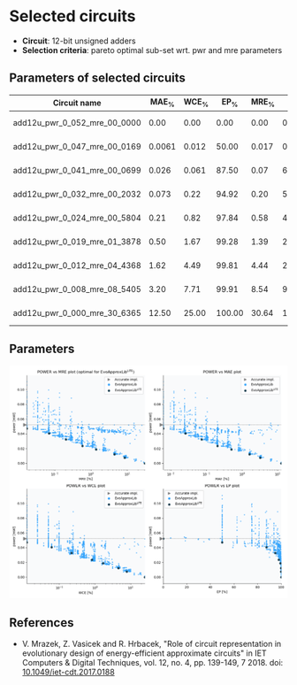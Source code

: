 
Selected circuits
===================
 - **Circuit**: 12-bit unsigned adders
 - **Selection criteria**: pareto optimal sub-set wrt. pwr and mre parameters

Parameters of selected circuits
----------------------------

| Circuit name | MAE<sub>%</sub> | WCE<sub>%</sub> | EP<sub>%</sub> | MRE<sub>%</sub> | MSE | Download |
| --- |  --- | --- | --- | --- | --- | --- | 
| add12u_pwr_0_052_mre_00_0000 | 0.00 | 0.00 | 0.00 | 0.00 | 0 |   [[Verilog<sub>PDK45</sub>](add12u_pwr_0_052_mre_00_0000_pdk45.v)] [[C](add12u_pwr_0_052_mre_00_0000.c)] |
| add12u_pwr_0_047_mre_00_0169 | 0.0061 | 0.012 | 50.00 | 0.017 | 0.5 |  [[Verilog<sub>generic</sub>](add12u_pwr_0_047_mre_00_0169_gen.v)]  [[C](add12u_pwr_0_047_mre_00_0169.c)] |
| add12u_pwr_0_041_mre_00_0699 | 0.026 | 0.061 | 87.50 | 0.07 | 6.0 |  [[Verilog<sub>generic</sub>](add12u_pwr_0_041_mre_00_0699_gen.v)]  [[C](add12u_pwr_0_041_mre_00_0699.c)] |
| add12u_pwr_0_032_mre_00_2032 | 0.073 | 0.22 | 94.92 | 0.20 | 54 |  [[Verilog<sub>generic</sub>](add12u_pwr_0_032_mre_00_2032_gen.v)]  [[C](add12u_pwr_0_032_mre_00_2032.c)] |
| add12u_pwr_0_024_mre_00_5804 | 0.21 | 0.82 | 97.84 | 0.58 | 474 |  [[Verilog<sub>generic</sub>](add12u_pwr_0_024_mre_00_5804_gen.v)]  [[C](add12u_pwr_0_024_mre_00_5804.c)] |
| add12u_pwr_0_019_mre_01_3878 | 0.50 | 1.67 | 99.28 | 1.39 | 2518 |  [[Verilog<sub>generic</sub>](add12u_pwr_0_019_mre_01_3878_gen.v)]  [[C](add12u_pwr_0_019_mre_01_3878.c)] |
| add12u_pwr_0_012_mre_04_4368 | 1.62 | 4.49 | 99.81 | 4.44 | 24176 |  [[Verilog<sub>generic</sub>](add12u_pwr_0_012_mre_04_4368_gen.v)]  [[C](add12u_pwr_0_012_mre_04_4368.c)] |
| add12u_pwr_0_008_mre_08_5405 | 3.20 | 7.71 | 99.91 | 8.54 | 92047 |  [[Verilog<sub>generic</sub>](add12u_pwr_0_008_mre_08_5405_gen.v)]  [[C](add12u_pwr_0_008_mre_08_5405.c)] |
| add12u_pwr_0_000_mre_30_6365 | 12.50 | 25.00 | 100.00 | 30.64 | 12997.08e2 |  [[Verilog<sub>generic</sub>](add12u_pwr_0_000_mre_30_6365_gen.v)]  [[C](add12u_pwr_0_000_mre_30_6365.c)] |
    
Parameters
--------------
![Parameters figure](fig.png)

References
--------------
   - V. Mrazek, Z. Vasicek and R. Hrbacek, "Role of circuit representation in evolutionary design of energy-efficient approximate circuits" in IET Computers & Digital Techniques, vol. 12, no. 4, pp. 139-149, 7 2018. doi: [10.1049/iet-cdt.2017.0188](https://dx.doi.org/10.1049/iet-cdt.2017.0188)

             